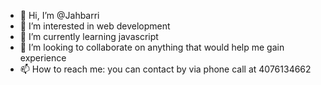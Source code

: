 - 👋 Hi, I’m @Jahbarri
- 👀 I’m interested in web development
- 🌱 I’m currently learning javascript
- 💞️ I’m looking to collaborate on anything that would help me gain experience
- 📫 How to reach me: you can contact by via phone call at 4076134662

<!---
Jahbarri/Jahbarri is a ✨ special ✨ repository because its `README.md` (this file) appears on your GitHub profile.
You can click the Preview link to take a look at your changes.
--->
